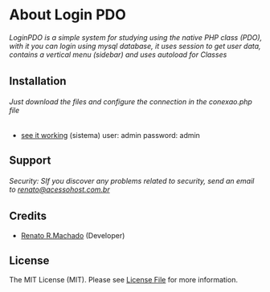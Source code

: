 # About Login PDO

###### LoginPDO is a simple system for studying using the native PHP class (PDO), with it you can login using mysql database, it uses session to get user data, contains a vertical menu (sidebar) and uses autoload for Classes

## Installation

###### Just download the files and configure the connection in the conexao.php file
 - [see it working](https://www.acessohost.com.br/loginPDO/admin/) (sistema)
user: admin
password: admin

## Support

###### Security:  SIf you discover any problems related to security, send an email to renato@acessohost.com.br

## Credits

- [Renato R.Machado](https://github.com/renatoribeiromachado) (Developer)

## License 

The MIT License (MIT). Please see [License File](https://github.com/renatoribeiromachado/Login-PDO/blob/master/LICENSE) for more information.
